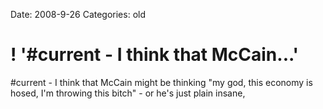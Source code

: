 Date: 2008-9-26
Categories: old

# ! '#current - I think that McCain...'

#current - I think that McCain might be thinking "my god, this economy is hosed, I'm throwing this bitch" - or he's just plain insane,
